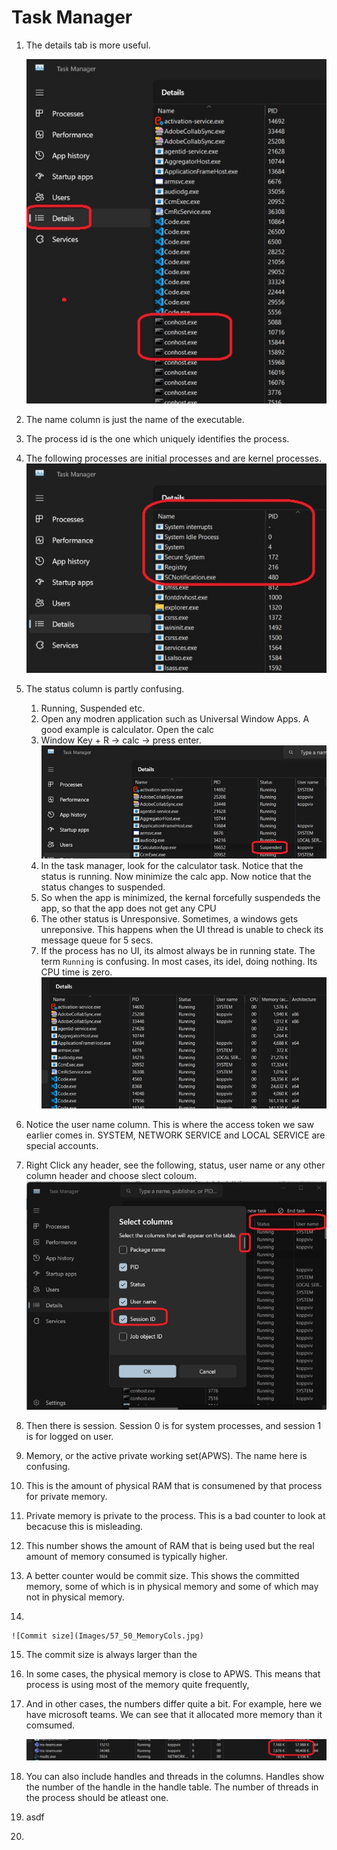# Task Manager

1. The details tab is more useful. 
    
    ![Task Manager](Images/52_50_Task_Manager.jpg)

2. The name column is just the name of the executable. 

3. The process id is the one which uniquely identifies the process.

4. The following processes are initial processes and are kernel processes.
    ![Kernal Processes](Images/53_50_Kernel_Processes.jpg)
5. The status column is partly confusing.
   1. Running, Suspended etc.
   2. Open any modren application such as Universal Window Apps. A good example is calculator. Open the calc 
   3. Window Key + R -> calc -> press enter.
    ![The calc app](Images/54_50_CalculatorApp.jpg)
   4. In the task manager, look for the calculator task. Notice that the status is running. Now minimize the calc app. Now notice that the status changes to suspended. 
   5. So when the app is minimized, the kernal forcefully suspendeds the app, so that the app does not get any CPU 
   6. The other status is Unresponsive. Sometimes, a windows gets unreponsive. This happens when the UI thread is unable to check its message queue for 5 secs. 
   7. If the process has no UI, its almost always be in running state. The term `Running` is confusing. In most cases, its idel, doing nothing. Its CPU time is zero.
    ![User and CPU TIme](Images/55_50_UserAndCpuTime.jpg)
6. Notice the user name column. This is where the access token we saw earlier comes in. SYSTEM, NETWORK SERVICE and LOCAL SERVICE are special accounts.
7. Right Click any header, see the following, status, user name or any other column header and choose slect coloum.
    ![Select Column](Images/56_50_SelectCols.jpg)
8.  Then there is session. Session 0 is for system processes, and session 1 is for logged on user.
9.  Memory, or the active private working set(APWS). The name here is confusing. 
10. This is the amount of physical RAM that is consumened by that process for private memory. 
11. Private memory is private to the process. This is a bad counter to look at becacuse this is misleading. 
12. This number shows the amount of RAM that is being used but the real amount of memory consumed is typically higher. 
13. A better counter would be commit size. This shows the committed memory, some of which is in physical memory and some of which may not in physical memory. 
14. 

    ![Commit size](Images/57_50_MemoryCols.jpg)

15. The commit size is always larger than the 
16. In some cases, the physical memory is close to APWS. This means that process is using most of the memory quite frequently, 
17. And in other cases, the numbers differ quite a bit. For example, here we have microsoft teams. We can see that it allocated more memory than it comsumed. 

    ![Commit size Vs Memory](Images/58_50_MsTeams_CommitVsMemory.jpg)

18. You can also include handles and threads in the columns. Handles show the number of the handle in the handle table. The number of threads in the process should be atleast one. 

   1.  asdf
19. 